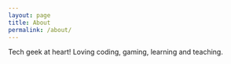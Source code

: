 ```yaml
---
layout: page
title: About
permalink: /about/
---
```


Tech geek at heart! Loving coding, gaming, learning and teaching.
